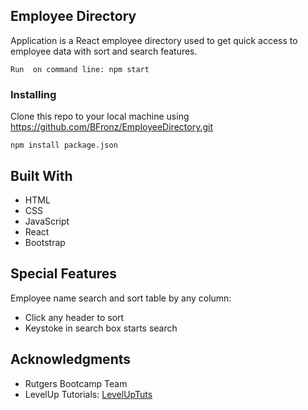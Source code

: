 ## Employee Directory

Application is a React employee directory used to get quick access to employee data with sort and search features. 

```
Run  on command line: npm start

```

### Installing
Clone this repo to your local machine using https://github.com/BFronz/EmployeeDirectory.git
 
```
npm install package.json

```

## Built With
* HTML
* CSS
* JavaScript
* React
* Bootstrap


 
## Special Features
Employee name search and sort table by any column:
 - Click any header to sort
 - Keystoke in search box starts search


 
## Acknowledgments

* Rutgers Bootcamp Team
* LevelUp Tutorials: <a href="https://www.youtube.com/channel/UCyU5wkjgQYGRB0hIHMwm2Sg">LevelUpTuts</a>


